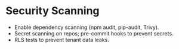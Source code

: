 # Security Scanning

- Enable dependency scanning (npm audit, pip-audit, Trivy).
- Secret scanning on repos; pre-commit hooks to prevent secrets.
- RLS tests to prevent tenant data leaks.
